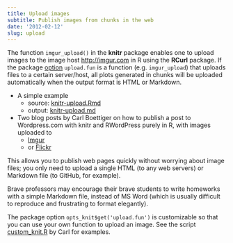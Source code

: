 ```yaml
---
title: Upload images
subtitle: Publish images from chunks in the web
date: '2012-02-12'
slug: upload
---
```


The function `imgur_upload()` in the **knitr** package enables one to upload images to the image host <http://imgur.com> in R using the **RCurl** package. If the package [option](../../options/) `upload.fun` is a function (e.g. `imgur_upload`) that uploads files to a certain server/host, all plots generated in chunks will be uploaded automatically when the output format is HTML or Markdown.

- A simple example
  - source: [knitr-upload.Rmd](https://github.com/yihui/knitr-examples/blob/master/010-upload.Rmd)
  - output: [knitr-upload.md](https://github.com/yihui/knitr-examples/blob/master/010-upload.md)
- Two blog posts by Carl Boettiger on how to publish a post to Wordpress.com with knitr and RWordPress purely in R, with images uploaded to
  - [Imgur](http://www.carlboettiger.info/archives/3974) 
  - or [Flickr](http://www.carlboettiger.info/archives/3988)

This allows you to publish web pages quickly without worrying about image files; you only need to upload a single HTML (to any web servers) or Markdown file (to GitHub, for example).

Brave professors may encourage their brave students to write homeworks with a simple Markdown file, instead of MS Word (which is usually difficult to reproduce and frustrating to format elegantly).

The package option `opts_knit$get('upload.fun')` is customizable so that you can use your own function to upload an image. See the script [custom_knit.R](https://github.com/cboettig/socialR/blob/master/R/custom_knit.R) by Carl for examples.

